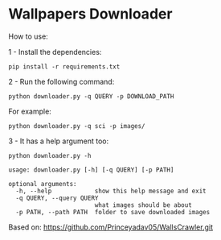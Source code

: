 # Wallpapers Downloader

How to use:

1 - Install the dependencies:

    pip install -r requirements.txt

2 - Run the following command:

    python downloader.py -q QUERY -p DOWNLOAD_PATH

For example:
    
    python downloader.py -q sci -p images/

3 - It has a help argument too:

    python downloader.py -h

    usage: downloader.py [-h] [-q QUERY] [-p PATH]

    optional arguments:
      -h, --help            show this help message and exit
      -q QUERY, --query QUERY
                            what images should be about
      -p PATH, --path PATH  folder to save downloaded images

Based on: https://github.com/Princeyadav05/WallsCrawler.git
